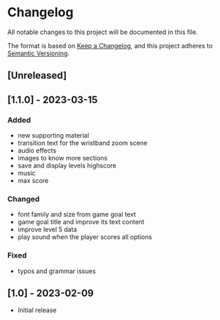 # Changelog

All notable changes to this project will be documented in this file.

The format is based on [Keep a Changelog](https://keepachangelog.com/en/1.0.0/),
and this project adheres to [Semantic Versioning](https://semver.org/spec/v2.0.0.html).

## [Unreleased]

## [1.1.0] - 2023-03-15

### Added

- new supporting material
- transition text for the wristband zoom scene
- audio effects
- images to know more sections
- save and display levels highscore
- music
- max score

### Changed

- font family and size from game goal text
- game goal title and improve its text content
- improve level 5 data
- play sound when the player scores all options

### Fixed

- typos and grammar issues

## [1.0] - 2023-02-09

- Initial release

